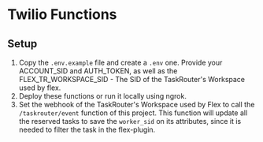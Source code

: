 # Twilio Functions

## Setup

1. Copy the `.env.example` file and create a `.env` one. Provide your ACCOUNT_SID and AUTH_TOKEN, as well as the FLEX_TR_WORKSPACE_SID - The SID of the TaskRouter's Workspace used by flex.
2. Deploy these functions or run it locally using ngrok.
3. Set the webhook of the TaskRouter's Workspace used by Flex to call the `/taskrouter/event` function of this project. This function will update all the reserved tasks to save the `worker_sid` on its attributes, since it is needed to filter the task in the flex-plugin.
